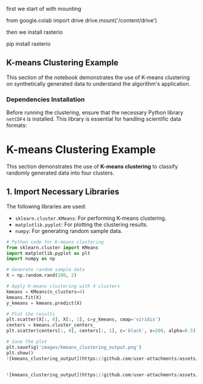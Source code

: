 
first we start of with mounting

from google.colab import drive
drive.mount('/content/drive')

then we install rasterio

pip install rasterio

## K-means Clustering Example

This section of the notebook demonstrates the use of K-means clustering on synthetically generated data to understand the algorithm's application.

### Dependencies Installation

Before running the clustering, ensure that the necessary Python library `netCDF4` is installed. This library is essential for handling scientific data formats:


# K-means Clustering Example

This section demonstrates the use of **K-means clustering** to classify randomly generated data into four clusters.

## **1. Import Necessary Libraries**
The following libraries are used:
- `sklearn.cluster.KMeans`: For performing K-means clustering.
- `matplotlib.pyplot`: For plotting the clustering results.
- `numpy`: For generating random sample data.

```python
# Python code for K-means clustering
from sklearn.cluster import KMeans
import matplotlib.pyplot as plt
import numpy as np

# Generate random sample data
X = np.random.rand(100, 2)

# Apply K-means clustering with 4 clusters
kmeans = KMeans(n_clusters=4)
kmeans.fit(X)
y_kmeans = kmeans.predict(X)

# Plot the results
plt.scatter(X[:, 0], X[:, 1], c=y_kmeans, cmap='viridis')
centers = kmeans.cluster_centers_
plt.scatter(centers[:, 0], centers[:, 1], c='black', s=200, alpha=0.5)

# Save the plot
plt.savefig('images/kmeans_clustering_output.png')
plt.show()
![kmeans_clustering_output](https://github.com/user-attachments/assets/6d9f3c69-1a49-40d4-8178-fe3af0476479)


![kmeans_clustering_output](https://github.com/user-attachments/assets/6adfa5e2-3112-4427-b94b-215fd7e01ffd)
